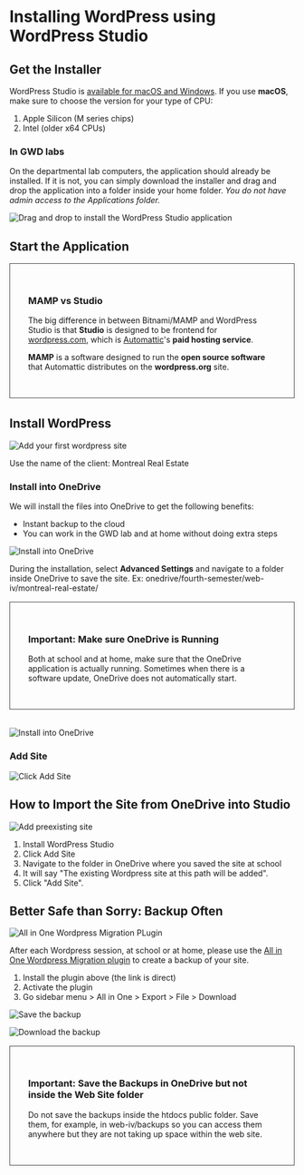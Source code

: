 # Installing WordPress using WordPress Studio

## Get the Installer

WordPress Studio is [available for macOS and Windows](https://developer.wordpress.com/studio/). If you use **macOS**, make sure to choose the version for your type of CPU:

1. Apple Silicon (M series chips)
2. Intel (older x64 CPUs)

### In GWD labs

On the departmental lab computers, the application should already be installed. If it is not, you can simply download the installer and drag and drop the application into a folder inside your home folder. *You do not have admin access to the Applications folder.*

![Drag and drop to install the WordPress Studio application](./img/13-install-studio.png)


## Start the Application

<div style="border: 1px solid #444; margin: 1rem 0 2rem 0; padding: 2rem;">
<h3>MAMP vs Studio</h3>

The big difference in between Bitnami/MAMP and WordPress Studio is that **Studio** is designed to be frontend for [wordpress.com](https://www.wordpress.com), which is [Automattic](https://automattic.com/)'s **paid hosting service**.

**MAMP** is a software designed to run the **open source software** that Automattic distributes on the **wordpress.org** site.

</div>

## Install WordPress

![Add your first wordpress site](./img/15-studio-install.png)

Use the name of the client: Montreal Real Estate

### Install into OneDrive

We will install the files into OneDrive to get the following benefits:

- Instant backup to the cloud
- You can work in the GWD lab and at home without doing extra steps

![Install into OneDrive](./img/13b-install-onedrive.png)

During the installation, select **Advanced Settings** and navigate to a folder inside OneDrive to save the site. Ex: onedrive/fourth-semester/web-iv/montreal-real-estate/

<div style="border: 1px solid #444; margin: 1rem 0 2rem 0; padding: 2rem;">
<h3>Important: Make sure OneDrive is Running</h3>

Both at school and at home, make sure that the OneDrive application is actually running. Sometimes when there is a software update, OneDrive does not automatically start.

</div>

![Install into OneDrive](./img/14-MTLRS-studio.png)


### Add Site

![Click Add Site](./img/16-add-site.png)


## How to Import the Site from OneDrive into Studio

![Add preexisting site](./img/17-add-preexisting-site.png)

1. Install WordPress Studio
2. Click Add Site
3. Navigate to the folder in OneDrive where you saved the site at school
4. It will say "The existing Wordpress site at this path will be added".
5. Click "Add Site".

## Better Safe than Sorry: Backup Often

![All in One Wordpress Migration PLugin](./img/18-all-in-one.png)

After each Wordpress session, at school or at home, please use the [All in One Wordpress Migration plugin](https://downloads.wordpress.org/plugin/all-in-one-wp-migration.7.88.zip) to create a backup of your site.

1. Install the plugin above (the link is direct)
2. Activate the plugin
3. Go sidebar menu > All in One > Export > File > Download

![Save the backup](./img/19-save-backup.png)

![Download the backup](./img/20-download-backup.png)

<div style="border: 1px solid #444; margin: 1rem 0 2rem 0; padding: 2rem;">

<h3>Important: Save the Backups in OneDrive but not inside the Web Site folder</h3>

Do not save the backups inside the htdocs public folder. Save them, for example, in web-iv/backups so you can access them anywhere but they are not taking up space within the web site.

</div>